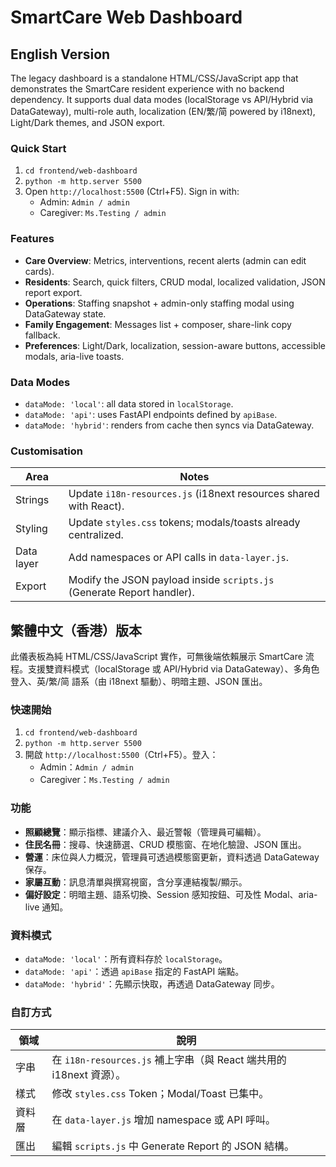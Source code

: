 # SmartCare Web Dashboard

## English Version
The legacy dashboard is a standalone HTML/CSS/JavaScript app that demonstrates the SmartCare resident experience with no backend dependency. It supports dual data modes (localStorage vs API/Hybrid via DataGateway), multi-role auth, localization (EN/繁/简 powered by i18next), Light/Dark themes, and JSON export.

### Quick Start
1. `cd frontend/web-dashboard`
2. `python -m http.server 5500`
3. Open `http://localhost:5500` (Ctrl+F5). Sign in with:
   - Admin: `Admin / admin`
   - Caregiver: `Ms.Testing / admin`

### Features
- **Care Overview**: Metrics, interventions, recent alerts (admin can edit cards).
- **Residents**: Search, quick filters, CRUD modal, localized validation, JSON report export.
- **Operations**: Staffing snapshot + admin-only staffing modal using DataGateway state.
- **Family Engagement**: Messages list + composer, share-link copy fallback.
- **Preferences**: Light/Dark, localization, session-aware buttons, accessible modals, aria-live toasts.

### Data Modes
- `dataMode: 'local'`: all data stored in `localStorage`.
- `dataMode: 'api'`: uses FastAPI endpoints defined by `apiBase`.
- `dataMode: 'hybrid'`: renders from cache then syncs via DataGateway.

### Customisation
| Area | Notes |
|------|-------|
| Strings | Update `i18n-resources.js` (i18next resources shared with React). |
| Styling | Update `styles.css` tokens; modals/toasts already centralized. |
| Data layer | Add namespaces or API calls in `data-layer.js`. |
| Export | Modify the JSON payload inside `scripts.js` (Generate Report handler). |

## 繁體中文（香港）版本
此儀表板為純 HTML/CSS/JavaScript 實作，可無後端依賴展示 SmartCare 流程。支援雙資料模式（localStorage 或 API/Hybrid via DataGateway）、多角色登入、英/繁/简 語系（由 i18next 驅動）、明暗主題、JSON 匯出。

### 快速開始
1. `cd frontend/web-dashboard`
2. `python -m http.server 5500`
3. 開啟 `http://localhost:5500`（Ctrl+F5）。登入：
   - Admin：`Admin / admin`
   - Caregiver：`Ms.Testing / admin`

### 功能
- **照顧總覽**：顯示指標、建議介入、最近警報（管理員可編輯）。
- **住民名冊**：搜尋、快速篩選、CRUD 模態窗、在地化驗證、JSON 匯出。
- **營運**：床位與人力概況，管理員可透過模態窗更新，資料透過 DataGateway 保存。
- **家屬互動**：訊息清單與撰寫視窗，含分享連結複製/顯示。
- **偏好設定**：明暗主題、語系切換、Session 感知按鈕、可及性 Modal、aria-live 通知。

### 資料模式
- `dataMode: 'local'`：所有資料存於 `localStorage`。
- `dataMode: 'api'`：透過 `apiBase` 指定的 FastAPI 端點。
- `dataMode: 'hybrid'`：先顯示快取，再透過 DataGateway 同步。

### 自訂方式
| 領域 | 說明 |
|------|------|
| 字串 | 在 `i18n-resources.js` 補上字串（與 React 端共用的 i18next 資源）。 |
| 樣式 | 修改 `styles.css` Token；Modal/Toast 已集中。 |
| 資料層 | 在 `data-layer.js` 增加 namespace 或 API 呼叫。 |
| 匯出 | 編輯 `scripts.js` 中 Generate Report 的 JSON 結構。 |
